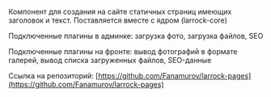 Компонент для создания на сайте статичных страниц имеющих заголовок и текст. Поставляется вместе с ядром (larrock-core)

Подключенные плагины в админке: загрузка фото, загрузка файлов, SEO

Подключенные плагины на фронте: вывод фотографий в формате галерей, вывод списка загруженных файлов, SEO-данные

Ссылка на репозиторий: [https://github.com/Fanamurov/larrock-pages](https://github.com/Fanamurov/larrock-pages)